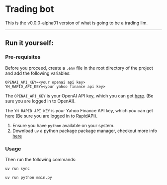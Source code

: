 # Trading bot

This is the v0.0.0-alpha01 version of what is going to be a trading llm.

---

## Run it yourself:

### Pre-requisites

Before you proceed, create a `.env` file in the root directory of the project and add the following variables:

```
OPENAI_API_KEY=<your openai api key>
YH_RAPID_API_KEY=<your yahoo finance api key>
```

The `OPENAI_API_KEY` is your OpenAI API key, which you can get [here](https://platform.openai.com/account/api-keys). (Be sure you are logged in to OpenAI).

The `YH_RAPID_API_KEY` is your Yahoo Finance API key, which you can get [here](https://rapidapi.com/apidojo/api/yh-finance/playground/apiendpoint_04ce8c95-0ca5-4016-90a3-b62f58befdc8) (Be sure you are logged in to RapidAPI).

1. Ensure you have `python` available on your system.
2. Download `uv` a python package package manager, checkout more info [here](https://github.com/astral-sh/uv)

### Usage

Then run the following commands:

```bash
uv run sync
```

```bash
uv run python main.py
```
